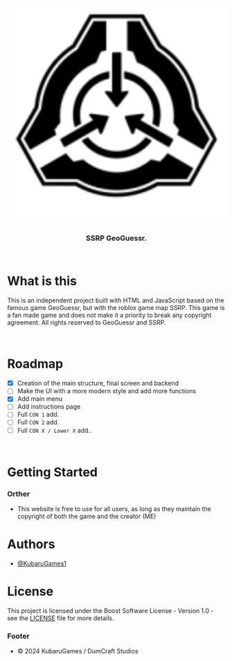 <div align="center">
  <img alt="SSRP logo" src="imagenes/logo.png" width="500">

  ### SSRP GeoGuessr.</div>

&nbsp;

# What is this 
This is an independent project built with HTML and JavaScript based on the famous game GeoGuessr, but with the roblox game map SSRP. This game is a fan made game and does not make it a priority to break any copyright agreement. All rights reserved to GeoGuessr and SSRP.

&nbsp;

# Roadmap
- [x] Creation of the main structure, final screen and backend
- [ ] Make the UI with a more modern style and add more functions
- [x] Add main menu
- [ ] Add instructions page
- [ ] Full `CON 1` add.
- [ ] Full `CON 2` add.
- [ ] Full `CON X / Lower X` add..

&nbsp;

# Getting Started

### Orther
- This website is free to use for all users, as long as they maintain the copyright of both the game and the creator (ME)


# Authors
* [@KubaruGames1](https://github.com/KubaruGames1)

# License
This project is licensed under the Boost Software License - Version 1.0 - see the [LICENSE](LICENSE) file for more details.

### Footer
- © 2024 KubaruGames / DumCraft Studios

